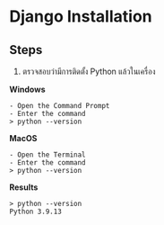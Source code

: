 # Django Installation

## Steps
1. ตรวจสอบว่ามีการติดตั้ง Python แล้วในเครื่อง

**Windows**
```
- Open the Command Prompt
- Enter the command
> python --version
```

**MacOS**
```
- Open the Terminal
- Enter the command
> python --version
```

**Results**
```
> python --version
Python 3.9.13
```
